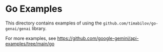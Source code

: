 # Go Examples

This directory contains examples of using the `github.com/timabilov/go-genai/genai` library.

For more examples, see https://github.com/google-gemini/api-examples/tree/main/go
